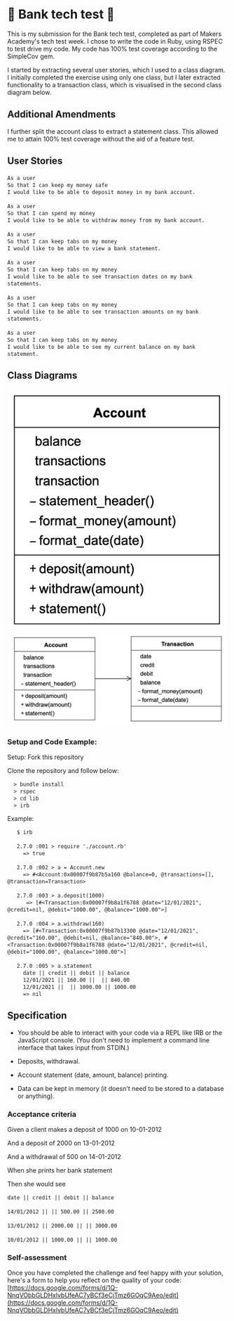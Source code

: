 # 🏦 Bank tech test 🐖

This is my submission for the Bank tech test, completed as part of Makers Academy's tech test week. I chose to write the code in Ruby, using RSPEC to test drive my code. My code has 100% test coverage according to the SimpleCov gem. 

I started by extracting several user stories, which I used to a class diagram. I initially completed the exercise using only one class, but I later extracted functionality to a transaction class, which is visualised in the second class diagram below. 

## Additional Amendments
I further split the account class to extract a statement class. This allowed me to attain 100% test coverage without the aid of a feature test.

## User Stories

    As a user
    So that I can keep my money safe
    I would like to be able to deposit money in my bank account.
    
    As a user
    So that I can spend my money
    I would like to be able to withdraw money from my bank account.

    As a user
    So that I can keep tabs on my money
    I would like to be able to view a bank statement.
    
    As a user
    So that I can keep tabs on my money
    I would like to be able to see transaction dates on my bank statements.
    
    As a user
    So that I can keep tabs on my money
    I would like to be able to see transaction amounts on my bank statements.
    
    As a user
    So that I can keep tabs on my money
    I would like to be able to see my current balance on my bank statement.

## Class Diagrams
![One Class](public/BankClassDiagram.png)
![Two Classes](public/BankClassDiagram2.png)

### Setup and Code Example:
Setup:
Fork this repository 

Clone the repository and follow below:

      > bundle install
      > rspec
      > cd lib
      > irb
Example:

       $ irb

       2.7.0 :001 > require './account.rb'
         => true 

       2.7.0 :002 > a = Account.new
         => #<Account:0x00007f9b87b5a160 @balance=0, @transactions=[],  @transaction=Transaction> 

       2.7.0 :003 > a.deposit(1000)
          => [#<Transaction:0x00007f9b8a1f6788 @date="12/01/2021", @credit=nil, @debit="1000.00", @balance="1000.00">] 

       2.7.0 :004 > a.withdraw(160)
         => [#<Transaction:0x00007f9b87b13300 @date="12/01/2021", @credit="160.00", @debit=nil, @balance="840.00">, #<Transaction:0x00007f9b8a1f6788 @date="12/01/2021", @credit=nil, @debit="1000.00", @balance="1000.00">] 

       2.7.0 :005 > a.statement
         date || credit || debit || balance
         12/01/2021 || 160.00 ||  || 840.00
         12/01/2021 ||  || 1000.00 || 1000.00
         => nil 


## Specification

-   You should be able to interact with your code via a REPL like IRB or the JavaScript console. (You don't need to implement a command line interface that takes input from STDIN.)
    
-   Deposits, withdrawal.
    
-   Account statement (date, amount, balance) printing.
    
-   Data can be kept in memory (it doesn't need to be stored to a database or anything).
    

### Acceptance criteria

Given a client makes a deposit of 1000 on 10-01-2012

And a deposit of 2000 on 13-01-2012

And a withdrawal of 500 on 14-01-2012

When she prints her bank statement

Then she would see

    date || credit || debit || balance
    
    14/01/2012 || || 500.00 || 2500.00
    
    13/01/2012 || 2000.00 || || 3000.00
    
    10/01/2012 || 1000.00 || || 1000.00

### Self-assessment

Once you have completed the challenge and feel happy with your solution, here's a form to help you reflect on the quality of your code: [https://docs.google.com/forms/d/1Q-NnqVObbGLDHxlvbUfeAC7yBCf3eCjTmz6GOqC9Aeo/edit](https://docs.google.com/forms/d/1Q-NnqVObbGLDHxlvbUfeAC7yBCf3eCjTmz6GOqC9Aeo/edit)